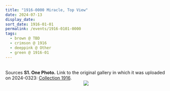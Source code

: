 ```yaml
---
title: "1916-0000 Miracle, Top View"
date: 2024-07-13
display_date: 
sort_date: 1916-01-01
permalink: /events/1916-0101-0000
tags:
  - brown @ TBD  
  - crimson @ 1916
  - deeppink @ Other
  - green @ 1916-01
---
```


<br>

<wave-list>
  <list-title color="DarkSeaGreen" width="40">Sources</list-title>
  <list-item color="BlanchedAlmond"  width="280"><b>S1. One Photo.</b> Link to the original gallery in which it was uploaded on 2024-0323: <a href="https://eternalmoments.smugmug.com/Collections/Anna-Mancini-Collection/1916/">Collection 1916</a>.</list-item>
</wave-list>

<div style="text-align: center"><img src="https://pub-bcc3cbe9b1e94ba1ac28915f7a3900fa.r2.dev/1916-0000_Miracle_Top_View_01_Version_2_(from_tif)_(Anna_Mancini_Collection).jpg" /></div>